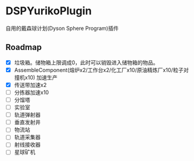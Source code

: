 # DSPYurikoPlugin

自用的戴森球计划(Dyson Sphere Program)插件

## Roadmap
- [x] 垃圾箱。储物箱上限调成0，此时可以销毁进入储物箱的物品。
- [x] AssembleComponent(熔炉x2/工作台x2/化工厂x10/原油精炼厂x10/粒子对撞机x10) 加速生产
- [x] 传送带加速x2
- [ ] 分拣器加速x10
- [ ] 分馏塔
- [ ] 实验室
- [ ] 轨道弹射器
- [ ] 垂直发射井
- [ ] 物流站
- [ ] 轨道采集器
- [ ] 射线接收器
- [ ] 星球矿机